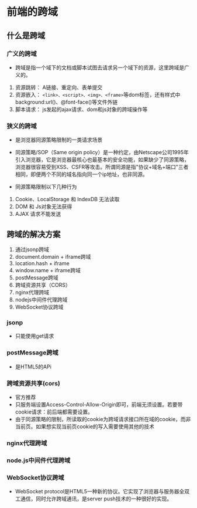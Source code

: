 # 前端的跨域

## 什么是跨域

### 广义的跨域

* 跨域是指一个域下的文档或脚本试图去请求另一个域下的资源，这里跨域是广义的。

1. 资源跳转： A链接、重定向、表单提交
2. 资源嵌入： ```<link>、<script>、<img>、<frame>```等dom标签，还有样式中background:url()、@font-face()等文件外链
3. 脚本请求： js发起的ajax请求、dom和js对象的跨域操作等

### 狭义的跨域

* 是浏览器同源策略限制的一类请求场景
* 同源策略/SOP（Same origin policy）是一种约定，由Netscape公司1995年引入浏览器，它是浏览器最核心也最基本的安全功能，如果缺少了同源策略，浏览器很容易受到XSS、CSFR等攻击。所谓同源是指"协议+域名+端口"三者相同，即便两个不同的域名指向同一个ip地址，也非同源。

* 同源策略限制以下几种行为

1. Cookie、LocalStorage 和 IndexDB 无法读取
2. DOM 和 Js对象无法获得
3. AJAX 请求不能发送

## 跨域的解决方案

1. 通过jsonp跨域
2. document.domain + iframe跨域
3. location.hash + iframe
4. window.name + iframe跨域
5. postMessage跨域
6. 跨域资源共享（CORS）
7. nginx代理跨域
8. nodejs中间件代理跨域
9. WebSocket协议跨域

### jsonp

* 只能使用get请求

### postMessage跨域

* 是HTML5的APi

### 跨域资源共享(cors)

* 官方推荐
* 只服务端设置Access-Control-Allow-Origin即可，前端无须设置。若要带cookie请求：前后端都需要设置。
* 由于同源策略的限制，所读取的cookie为跨域请求接口所在域的cookie，而非当前页。如果想实现当前页cookie的写入需要使用其他的技术

### nginx代理跨域

### node.js中间件代理跨域

### WebSocket协议跨域

* WebSocket protocol是HTML5一种新的协议。它实现了浏览器与服务器全双工通信，同时允许跨域通讯，是server push技术的一种很好的实现。
